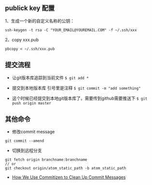 ## publick key 配置
1、生成一个新的自定义名称的公钥：
```
ssh-keygen -t rsa -C "YOUR_EMAIL@YOUREMAIL.COM" -f ~/.ssh/xxx
```
2、copy xxx.pub
```
pbcopy < ~/.ssh/xxx.pub
```

## 提交流程
- 让git版本库追踪到当前文件
```$ git add *```

- 提交到本地版本库 引号里是注释
```$ git commit -m "add something"```

- 这个时候已经提交到本地git版本库了，需要传到github需要推送下
```$ git push origin master```

## 其他命令
 - 修改commit message
 ```
 git commit --amend
 ```
- 切换到远程分支
```
git fetch origin branchname:branchname
// or
git checkout origin/atom_static_path -b atom_static_path
```

- [How We Use Commitizen to Clean Up Commit Messages](https://dev.bleacherreport.com/how-we-use-commitizen-to-clean-up-commit-messages-a16790dcd2fd)
